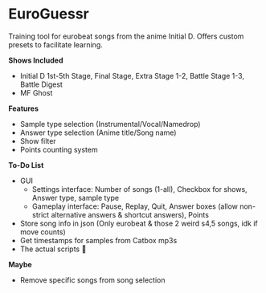 # EuroGuessr
Training tool for eurobeat songs from the anime Initial D. Offers custom presets to facilitate learning.

**Shows Included**
  * Initial D 1st-5th Stage, Final Stage, Extra Stage 1-2, Battle Stage 1-3, Battle Digest
  * MF Ghost

**Features**
  * Sample type selection (Instrumental/Vocal/Namedrop)
  * Answer type selection (Anime title/Song name)
  * Show filter
  * Points counting system

**To-Do List**
  * GUI
     * Settings interface: Number of songs (1-all), Checkbox for shows, Answer type, sample type
     * Gameplay interface: Pause, Replay, Quit, Answer boxes (allow non-strict alternative answers & shortcut answers), Points
  * Store song info in json (Only eurobeat & those 2 weird s4,5 songs, idk if move counts)
  * Get timestamps for samples from Catbox mp3s
  * The actual scripts 🤡

**Maybe**
 * Remove specific songs from song selection

